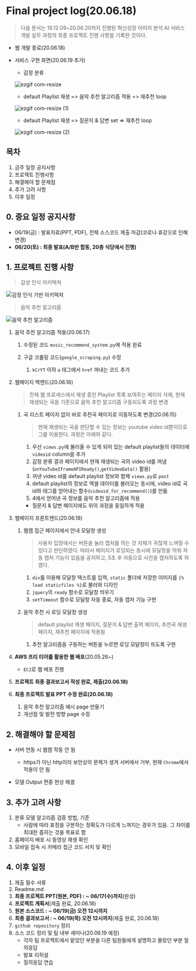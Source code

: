 # Final project log(20.06.18)

> 다음 문서는 19.12.09~20.06.20까지 진행된 혁신성장 이미지 분석 AI 서비스 개발 실무 과정의 최종 프로젝트 진행 사항을 기록한 것이다.

- 웹 개발 종료(20.06.18)

- 서비스 구현 화면(20.06.19 추가)

  - 감정 분류 

  ![ezgif com-resize](https://user-images.githubusercontent.com/58945760/85095083-63726280-b22b-11ea-9521-2627c2a4243f.gif)

  

  - default Playlist 재생 => 음악 추천 알고리즘 적용 => 재추천 loop

  ![ezgif com-resize (1)](https://user-images.githubusercontent.com/58945760/85095111-72591500-b22b-11ea-8b10-c4a40e9b627e.gif)

  

  - default Playlist 재생 => 질문지 & 답변 set => 재추천 loop

  ![ezgif com-resize (2)](https://user-images.githubusercontent.com/58945760/85095132-843ab800-b22b-11ea-8f18-5be25d28fefe.gif)



## 목차

1. 금주 일정 공지사항
2. 프로젝트 진행사항
3. 해결해야 할 문제점
4. 추가 고려 사항
5. 이후 일정



## 0. 중요 일정 공지사항

- 06/19(금) : 발표자료(PPT, PDF), 전체 소스코드 제출 마감(코로나 휴강으로 인해 변경)
- **06/20(토) : 최종 발표(A/B반 합동, 20층 식당에서 진행)**



## 1. 프로젝트 진행 사항

> 감성 인식 아키텍쳐

![감정 인식 기반 아키텍처](https://user-images.githubusercontent.com/58945760/85095244-cd8b0780-b22b-11ea-9257-9d11c64e1713.PNG)



> 음악 추천 알고리즘

![음악 추천 알고리즘](https://user-images.githubusercontent.com/58945760/85095248-cf54cb00-b22b-11ea-8e15-d4bd3f423bd8.PNG)



1. 음악 추천 알고리즘 적용(20.06.17)

   1. 수정된 코드  `music_recommend_system.py`에 적용 완료

   2. 구글 크롤링 코드(`google_scraping.py`) 수정

      1. `kCrYT` 이하  `a` 태그에서 `href` 꺼내는 코드 추가

      

2. 웹페이지 백엔드(20.06.16)

   > 전체 웹 프로세스에서 재생 중인 Playlist 목록 보여주는 페이지 삭제, 현재 재생되는 곡을 기준으로 음악 추천 알고리즘 구동되도록 과정 변경

   1. 곡 리스트 페이지 없이 바로 추천곡 페이지로 이동하도록 변경(20.06.15)

      > 현재 재생되는 곡을 판단할 수 있는 정보는 youtube video id뿐이므로 그를 이용한다. 과정은 아래와 같다.

      1. 우선 `views.py`에 불러올 수 있게 되어 있는 default playlist들의 데이터에 `videoid` column을 추가
      2. 감정 분류 결과 페이지에서 현재 재생되는 곡의 video id를 꺼냄(`onYouTubeIframeAPIReady()`,`getVideoData()` 활용)
      3. 꺼낸 video id를 default playlist 정보와 함께  `views.py`로 `post`
      4. default playlist의 정보로 엑셀 데이터를 불러오는 동시에, video id로 곡 id와 태그를 얻어내는 함수(`videoid_for_recommend()`)를 만듦
      5. 4에서 얻어낸 곡 정보를 음악 추천 알고리즘에 적용

      

      - 질문지 & 답변 페이지에도 위의 과정을 동일하게 적용

      

3. 웹페이지 프론트엔드(20.06.18)

   1. 웹캠 접근 페이지에서 안내 모달창 생성

      > 사용자 입장에서는 버튼을 눌러 캡처를 하는 것 자체가 귀찮게 느껴질 수 있다고 판단하였다. 따라서 페이지가 로딩되는 동시에 모달창을 띄워 자동 캡처 기능이 있음을 공지하고, 5초 후 자동으로 사진을 캡처하도록 하였다. 

      1. `div`를 이용해 모달창 텍스트를 입력, `static` 폴더에 저장한 이미지를 `{% load staticfiles %}`로 불러와 디자인
      2. `jquery`의 `ready` 함수로 모달창 띄우기
      3. `setTimeout` 함수로 모달창 자동 종료, 자동 캡처 기능 구현

      

   2. 음악 추천 시 로딩 모달창 생성 

      > default playlist 재생 페이지, 질문지 & 답변 출력 페이지, 추천곡 재생 페이지,  재추천 페이지에 적용됨

      1. 추천 알고리즘을 구동하는 버튼을 누르면 로딩 모달창이 뜨도록 구현



1. **AWS 프리 티어를 활용한 웹 배포**(20.05.26~)

   - `EC2`로 웹 배포 진행

     

2. **프로젝트 최종 결과보고서 작성 완료, 제출(20.06.18)**

3. **최종 프로젝트 발표 PPT 수정 완료(20.06.18)**

   1. 음악 추천 알고리즘 예시 page 만들기
   2. 개선점 및 발전 방향 page 수정



## 2. 해결해야 할 문제점

- 서버 연동 시 웹캠 작동 안 됨

  - https가 아닌 http이라 보안상의 문제가 생겨 서버에서 거부, 현재 `Chrome`에서 적용이 안 됨

- 모델 Output 편중 현상 해결

  

## 3. 추가 고려 사항

1. 분류 모델 알고리즘 검증 방법, 기준
   - 사람에 따라 표정을 구분하는 정확도가 다르게 느껴지는 경우가 있음. 그 차이를 최대한 좁히는 것을 목표로 함
2. 홈페이지 배포 시 동영상 재생 확인
3. 모바일 접속 시 카메라 접근 코드 서치 및 확인



## 4. 이후 일정

1.  제출 필수 서류
   1. Readme.md
   2. **최종 프로젝트 PPT(원본, PDF) : ~ 06/17(수)까지**(완성)
   3. **프로젝트 계획서**(제출 완료, 20.06.18)
   4. **원본 소스코드 :  ~ 06/19(금) 오전 12시까지**
   5. **최종 결과보고서 : ~ 06/19(목) 오전 12시까지**(제출 완료,  20.06.18)
   6. `github repository` 정리
2. 소스 코드 정리 및 팀 내부 세미나(20.06.19 예정)  
   - 각자 팀 프로젝트에서 맡았던 부분을 다른 팀원들에게 설명하고 몰랐던 부분 질의응답
   - 발표 리허설 
   - 질의응답 연습